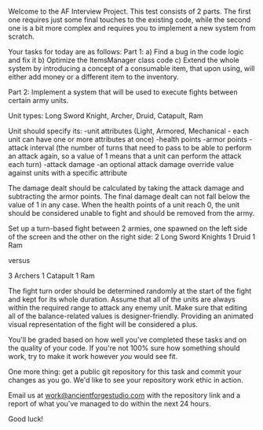 Welcome to the AF Interview Project. This test consists of 2 parts. The first one requires just some final touches to the existing code, while the second one is a bit more complex and requires you to implement a new system from scratch.

Your tasks for today are as follows:
Part 1:
a) Find a bug in the code logic and fix it
b) Optimize the ItemsManager class code
c) Extend the whole system by introducing a concept of a consumable item, that upon using, will either add money or a different item to the inventory.

Part 2:
Implement a system that will be used to execute fights between certain army units.

Unit types: Long Sword Knight, Archer, Druid, Catapult, Ram

Unit should specify its:
-unit attributes (Light, Armored, Mechanical - each unit can have one or more attributes at once)
-health points
-armor points
-attack interval (the number of turns that need to pass to be able to perform an attack again, so a value of 1 means that a unit can perform the attack each turn)
-attack damage
-an optional attack damage override value against units with a specific attribute

The damage dealt should be calculated by taking the attack damage and subtracting the armor points. The final damage dealt can not fall below the value of 1 in any case.
When the health points of a unit reach 0, the unit should be considered unable to fight and should be removed from the army.

Set up a turn-based fight between 2 armies, one spawned on the left side of the screen and the other on the right side:
2 Long Sword Knights
1 Druid
1 Ram

versus

3 Archers
1 Catapult
1 Ram

The fight turn order should be determined randomly at the start of the fight and kept for its whole duration.
Assume that all of the units are always within the required range to attack any enemy unit.
Make sure that editing all of the balance-related values is designer-friendly.
Providing an animated visual representation of the fight will be considered a plus.

You'll be graded based on how well you've completed these tasks and on the quality of your code. 
If you're not 100% sure how something should work, try to make it work however *you* would see fit.

One more thing: get a public git repository for this task and commit your changes as you go. We'd like to see your repository work ethic in action.

Email us at work@ancientforgestudio.com with the repository link and a report of what you've managed to do within the next 24 hours.

Good luck!